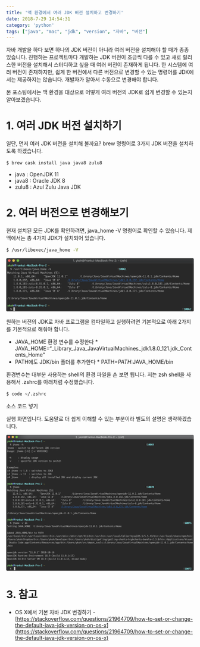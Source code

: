```yaml
---
title: '맥 환경에서 여러 JDK 버전 설치하고 변경하기'
date: 2018-7-29 14:54:31
category: 'python'
tags: ["java", "mac", "jdk", "version", "자바", "버전"]
---
```


자바 개발을 하다 보면 하나의 JDK 버전이 아니라 여러 버전을 설치해야 할 때가 종종 있습니다. 진행하는 프로젝트마다 개발하는 JDK 버전이 조금씩 다를 수 있고 새로 릴리스한 버전을 설치해서 스터디하고 싶을 때 여러 버전이 존재하게 됩니다. 한 시스템에 여러 버전이 존재하지만, 쉽게 한 버전에서 다른 버전으로 변경할 수 있는 명령어를 JDK에서는 제공하지는 않습니다. 개발자가 알아서 수동으로 변경해야 합니다.

본 포스팅에서는 맥 환경을 대상으로 어떻게 여러 버전의 JDK로 쉽게 변경할 수 있는지 알아보겠습니다.

# 1. 여러 JDK 버전 설치하기
   일단, 먼저 여러 JDK 버전을 설치해 볼까요? brew 명령어로 3가지 JDK 버전을 설치하도록 하겠습니다.

```bash
$ brew cask install java java8 zulu8
```

- java : OpenJDK 11
- java8 : Oracle JDK 8
- zulu8 : Azul Zulu Java JDK

# 2. 여러 버전으로 변경해보기

현재 설치된 모든 JDK를 확인하려면, java_home -V 명령어로 확인할 수 있습니다. 제 맥에서는 총 4가지 JDK가 설치되어 있습니다.

```bash
$ /usr/libexec/java_home -V
```

![](%EB%A7%A5%20%ED%99%98%EA%B2%BD%EC%97%90%EC%84%9C%20%EC%97%AC%EB%9F%AC%20JDK%20%EB%B2%84%EC%A0%84%20%EC%84%A4%EC%B9%98%ED%95%98%EA%B3%A0%20%20%EB%B3%80%EA%B2%BD%ED%95%98%EA%B8%B0/image_1.png)

원하는 버전의 JDK로 자바 프로그램을 컴파일하고 실행하려면 기본적으로 아래 2가지를 기본적으로 해줘야 합니다.

- JAVA_HOME 환경 변수를 수정한다 \* JAVA_HOME=“\_Library_Java_JavaVirtualMachines_jdk1.8.0_121.jdk_Contents_Home"
- PATH에도 JDK/bin 폴더를 추가한다 \* PATH=$PATH:$JAVA_HOME/bin

환경변수는 대부분 사용하는 shell의 환경 파일을 손 보면 됩니다. 저는 zsh shell을 사용해서 .zshrc를 아래처럼 수정했습니다.

```bash
$ code ~/.zshrc
```

소스 코드 넣기

실행 화면입니다. 도움말로 더 쉽게 이해할 수 있는 부분이라 별도의 설명은 생략하겠습니다.

![](%EB%A7%A5%20%ED%99%98%EA%B2%BD%EC%97%90%EC%84%9C%20%EC%97%AC%EB%9F%AC%20JDK%20%EB%B2%84%EC%A0%84%20%EC%84%A4%EC%B9%98%ED%95%98%EA%B3%A0%20%20%EB%B3%80%EA%B2%BD%ED%95%98%EA%B8%B0/image_2.png)

# 3. 참고

- OS X에서 기본 자바 JDK 변경하기 - [https://stackoverflow.com/questions/21964709/how-to-set-or-change-the-default-java-jdk-version-on-os-x](https://stackoverflow.com/questions/21964709/how-to-set-or-change-the-default-java-jdk-version-on-os-x)

